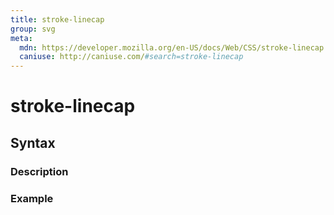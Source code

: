 ```yaml
---
title: stroke-linecap
group: svg
meta:
  mdn: https://developer.mozilla.org/en-US/docs/Web/CSS/stroke-linecap
  caniuse: http://caniuse.com/#search=stroke-linecap
---
```


# stroke-linecap
<!--- Introduction for stroke-linecap, keep it brief and set the overall context -->

## Syntax
<!--- Introduce the various syntax for stroke-linecap -->

### Description
<!--- For each major section of syntax, provide a description explaining its usage further -->

### Example
<!--- Provide code examples for the syntax block you're currently describing -->